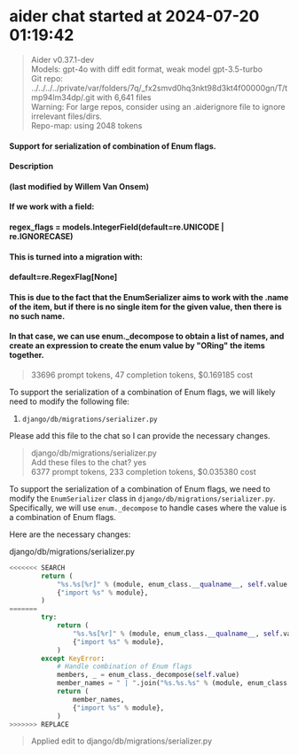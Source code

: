 
# aider chat started at 2024-07-20 01:19:42

> Aider v0.37.1-dev  
> Models: gpt-4o with diff edit format, weak model gpt-3.5-turbo  
> Git repo: ../../../../private/var/folders/7q/_fx2smvd0hq3nkt98d3kt4f00000gn/T/tmp94lm34dp/.git with 6,641 files  
> Warning: For large repos, consider using an .aiderignore file to ignore irrelevant files/dirs.  
> Repo-map: using 2048 tokens  

#### Support for serialization of combination of Enum flags.  
#### Description  
#### 	   
#### 		(last modified by Willem Van Onsem)  
#### 	   
#### If we work with a field:  
#### regex_flags = models.IntegerField(default=re.UNICODE | re.IGNORECASE)  
#### This is turned into a migration with:  
#### default=re.RegexFlag[None]  
#### This is due to the fact that the EnumSerializer aims to work with the .name of the item, but if there is no single item for the given value, then there is no such name.  
#### In that case, we can use enum._decompose to obtain a list of names, and create an expression to create the enum value by "ORing" the items together.  
> 33696 prompt tokens, 47 completion tokens, $0.169185 cost  

To support the serialization of a combination of Enum flags, we will likely need to modify the following file:

1. `django/db/migrations/serializer.py`

Please add this file to the chat so I can provide the necessary changes.

> django/db/migrations/serializer.py  
> Add these files to the chat? yes  
> 6377 prompt tokens, 233 completion tokens, $0.035380 cost  

To support the serialization of a combination of Enum flags, we need to modify the `EnumSerializer` class in `django/db/migrations/serializer.py`. Specifically, we will use `enum._decompose` to handle cases where the value is a combination of Enum flags.

Here are the necessary changes:

django/db/migrations/serializer.py
```python
<<<<<<< SEARCH
        return (
            "%s.%s[%r]" % (module, enum_class.__qualname__, self.value.name),
            {"import %s" % module},
        )
=======
        try:
            return (
                "%s.%s[%r]" % (module, enum_class.__qualname__, self.value.name),
                {"import %s" % module},
            )
        except KeyError:
            # Handle combination of Enum flags
            members, _ = enum_class._decompose(self.value)
            member_names = " | ".join("%s.%s.%s" % (module, enum_class.__qualname__, member.name) for member in members)
            return (
                member_names,
                {"import %s" % module},
            )
>>>>>>> REPLACE
```

> Applied edit to django/db/migrations/serializer.py  
